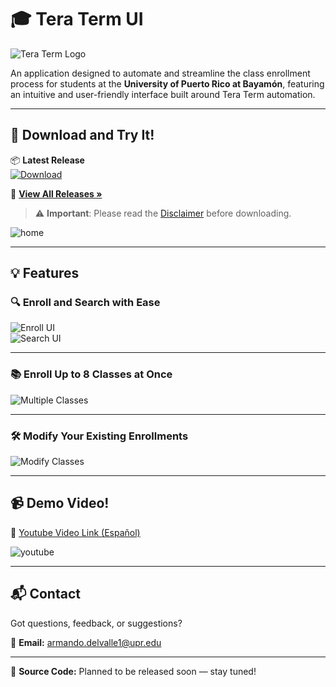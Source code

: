 # 🎓 Tera Term UI

![Tera Term Logo](https://github.com/Hanuwa/TeraTermUI/assets/109267068/75fa1c89-80e7-40a8-b393-0a0931f3a111)

An application designed to automate and streamline the class enrollment process for students at the **University of Puerto Rico at Bayamón**, featuring an intuitive and user-friendly interface built around Tera Term automation.

---

## 🚀 Download and Try It!

📦 **Latest Release**  
[![Download](https://github.com/user-attachments/assets/564ae698-d0db-475a-be6b-dd179b2c2767)](https://github.com/Hanuwa/TeraTermUI/releases/latest)

📎 [**View All Releases »**](https://github.com/Hanuwa/TeraTermUI/releases)

> ⚠️ **Important**: Please read the [Disclaimer](DISCLAIMER.md) before downloading.

![home](https://github.com/user-attachments/assets/2f7c71cb-ac14-4490-9a9b-fd2d518e5566)

---

## 💡 Features

### 🔍 Enroll and Search with Ease

![Enroll UI](https://github.com/user-attachments/assets/f603688f-9390-4895-844b-83930c46465d)  
![Search UI](https://github.com/user-attachments/assets/3d6b13b5-ecae-4e6a-b6c6-8f4191d0e8f9)

---

### 📚 Enroll Up to 8 Classes at Once

![Multiple Classes](https://github.com/user-attachments/assets/6e99bc38-d2b3-4c25-926f-744b8f706ce1)

---

### 🛠️ Modify Your Existing Enrollments

![Modify Classes](https://github.com/user-attachments/assets/000d2775-537e-4083-9595-bf54336f5bf1)

---

## 📹 Demo Video!
🎥 [Youtube Video Link (Español)](https://www.youtube.com/watch?v=Kfrip4OCZr4)

![youtube](https://github.com/user-attachments/assets/7410bccb-8627-4222-b0dd-f1fbb1934dac)

---

## 📬 Contact

Got questions, feedback, or suggestions?

📧 **Email:** armando.delvalle1@upr.edu

---

📌 **Source Code:** Planned to be released soon — stay tuned!
